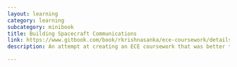 ```yaml
---
layout: learning
category: learning
subcategory: minibook
title: Building Spacecraft Communications
link: https://www.gitbook.com/book/rkrishnasanka/ece-coursework/details
description: An attempt at creating an ECE coursework that was better than my own undergrad coursework.

---
```

